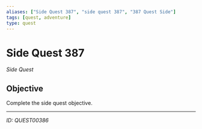 ```yaml
---
aliases: ["Side Quest 387", "side quest 387", "387 Quest Side"]
tags: [quest, adventure]
type: quest
---
```


# Side Quest 387

*Side Quest*

## Objective
Complete the side quest objective.

---
*ID: QUEST00386*
